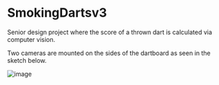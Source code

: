 # SmokingDartsv3

Senior design project where the score of a thrown dart is calculated via computer vision.

Two cameras are mounted on the sides of the dartboard as seen in the sketch below.

![image](https://user-images.githubusercontent.com/60591005/227662900-fef80141-93a8-4818-afba-46d9847e6bff.png)
